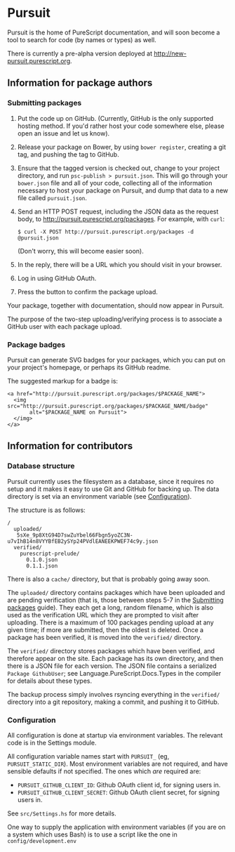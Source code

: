 # Pursuit

Pursuit is the home of PureScript documentation, and will soon become a tool to
search for code (by names or types) as well.

There is currently a pre-alpha version deployed at
<http://new-pursuit.purescript.org>.

## Information for package authors

### Submitting packages

1. Put the code up on GitHub. (Currently, GitHub is the only supported hosting
   method. If you'd rather host your code somewhere else, please open an issue
   and let us know).

2. Release your package on Bower, by using `bower register`, creating a
   git tag, and pushing the tag to GitHub.

3. Ensure that the tagged version is checked out, change to your project
   directory, and run `psc-publish > pursuit.json`. This will go through your
   `bower.json` file and all of your code, collecting all of the information
   necessary to host your package on Pursuit, and dump that data to
   a new file called `pursuit.json`.

4. Send an HTTP POST request, including the JSON data as the request body, to
   http://pursuit.purescript.org/packages. For example, with `curl`:

   ```
   $ curl -X POST http://pursuit.purescript.org/packages -d @pursuit.json
   ```

   (Don't worry, this will become easier soon).

5. In the reply, there will be a URL which you should visit in your browser.

6. Log in using GitHub OAuth.

7. Press the button to confirm the package upload.

Your package, together with documentation, should now appear in Pursuit.

The purpose of the two-step uploading/verifying process is to associate a
GitHub user with each package upload.

### Package badges

Pursuit can generate SVG badges for your packages, which you can put on your
project's homepage, or perhaps its GitHub readme.

The suggested markup for a badge is:

```
<a href="http://pursuit.purescript.org/packages/$PACKAGE_NAME">
  <img src="http://pursuit.purescript.org/packages/$PACKAGE_NAME/badge"
       alt="$PACKAGE_NAME on Pursuit">
  </img>
</a>
```

## Information for contributors

### Database structure

Pursuit currently uses the filesystem as a database, since it requires no setup
and it makes it easy to use Git and GitHub for backing up. The data directory
is set via an environment variable (see [Configuration](#configuration)).

The structure is as follows:

```
/
  uploaded/
   5sXe_9p8XtG94D7swZuYbel66Fbgn5yoZC3N-u7vIhB14n8VYYBfEB2ySYp24PVdlEANEEKPWEF74c9y.json 
  verified/
    purescript-prelude/
      0.1.0.json
      0.1.1.json
```

There is also a `cache/` directory, but that is probably going away soon.

The `uploaded/` directory contains packages which have been uploaded and are
pending verification (that is, those between steps 5-7 in the [Submitting
packages](#submitting-packages) guide). They each get a long, random filename,
which is also used as the verification URL which they are prompted to visit
after uploading. There is a maximum of 100 packages pending upload at any given
time; if more are submitted, then the oldest is deleted. Once a package has
been verified, it is moved into the `verified/` directory.

The `verified/` directory stores packages which have been verified, and
therefore appear on the site. Each package has its own directory, and then
there is a JSON file for each version. The JSON file contains a serialized
`Package GithubUser`; see Language.PureScript.Docs.Types in the compiler for
details about these types.

The backup process simply involves rsyncing everything in the `verified/`
directory into a git repository, making a commit, and pushing it to GitHub.

### Configuration

All configuration is done at startup via environment variables. The relevant
code is in the Settings module.

All configuration variable names start with `PURSUIT_` (eg,
`PURSUIT_STATIC_DIR`). Most environment variables are not required, and have
sensible defaults if not specified. The ones which _are_ required are:

* `PURSUIT_GITHUB_CLIENT_ID`: Github OAuth client id, for signing users in.
* `PURSUIT_GITHUB_CLIENT_SECRET`: Github OAuth client secret, for signing users
  in.

See `src/Settings.hs` for more details.

One way to supply the application with environment variables (if you are on a
system which uses Bash) is to use a script like the one in
`config/development.env`
